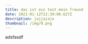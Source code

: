 ```yaml
---
title: das ist ein test mein freund
date: 2021-01-12T22:39:00.627Z
description: jajjajaja
thumbnail: /img/0.png
---
```

adsfasdf